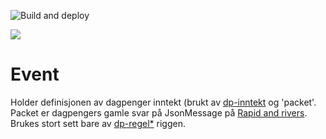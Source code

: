 ![Build and deploy](https://github.com/navikt/dagpenger-events/workflows/Build%20and%20deploy/badge.svg)

[![](https://jitpack.io/v/navikt/dagpenger-events.svg)](https://jitpack.io/#navikt/dagpenger-events)

# Event 

Holder definisjonen av dagpenger inntekt (brukt av [dp-inntekt](https://github.com/navikt/dp-inntekt) og 'packet'. Packet er dagpengers gamle svar på JsonMessage på [Rapid and rivers](https://github.com/navikt/rapids-and-rivers). Brukes stort sett bare av [dp-regel*](https://github.com/navikt/dp-regel-api) riggen. 




